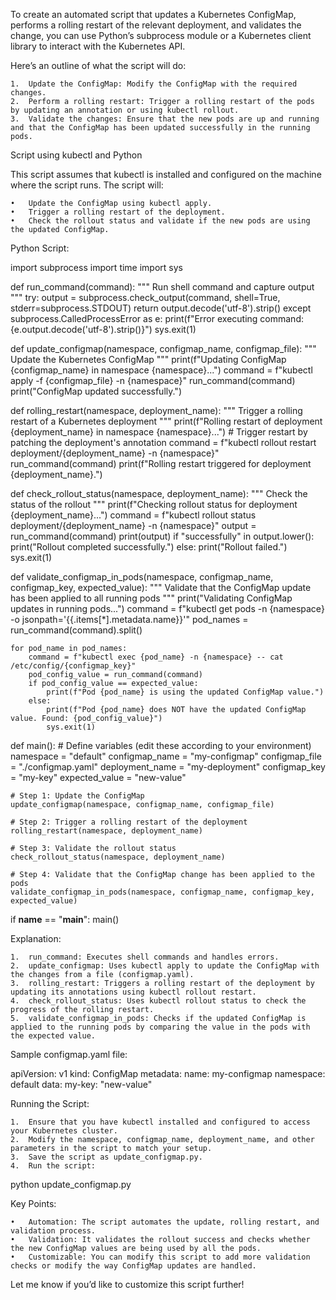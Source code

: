 To create an automated script that updates a Kubernetes ConfigMap, performs a rolling restart of the relevant deployment, and validates the change, you can use Python’s subprocess module or a Kubernetes client library to interact with the Kubernetes API.

Here’s an outline of what the script will do:

	1.	Update the ConfigMap: Modify the ConfigMap with the required changes.
	2.	Perform a rolling restart: Trigger a rolling restart of the pods by updating an annotation or using kubectl rollout.
	3.	Validate the changes: Ensure that the new pods are up and running and that the ConfigMap has been updated successfully in the running pods.

Script using kubectl and Python

This script assumes that kubectl is installed and configured on the machine where the script runs. The script will:

	•	Update the ConfigMap using kubectl apply.
	•	Trigger a rolling restart of the deployment.
	•	Check the rollout status and validate if the new pods are using the updated ConfigMap.

Python Script:

import subprocess
import time
import sys

def run_command(command):
    """ Run shell command and capture output """
    try:
        output = subprocess.check_output(command, shell=True, stderr=subprocess.STDOUT)
        return output.decode('utf-8').strip()
    except subprocess.CalledProcessError as e:
        print(f"Error executing command: {e.output.decode('utf-8').strip()}")
        sys.exit(1)

def update_configmap(namespace, configmap_name, configmap_file):
    """ Update the Kubernetes ConfigMap """
    print(f"Updating ConfigMap {configmap_name} in namespace {namespace}...")
    command = f"kubectl apply -f {configmap_file} -n {namespace}"
    run_command(command)
    print("ConfigMap updated successfully.")

def rolling_restart(namespace, deployment_name):
    """ Trigger a rolling restart of a Kubernetes deployment """
    print(f"Rolling restart of deployment {deployment_name} in namespace {namespace}...")
    # Trigger restart by patching the deployment's annotation
    command = f"kubectl rollout restart deployment/{deployment_name} -n {namespace}"
    run_command(command)
    print(f"Rolling restart triggered for deployment {deployment_name}.")

def check_rollout_status(namespace, deployment_name):
    """ Check the status of the rollout """
    print(f"Checking rollout status for deployment {deployment_name}...")
    command = f"kubectl rollout status deployment/{deployment_name} -n {namespace}"
    output = run_command(command)
    print(output)
    if "successfully" in output.lower():
        print("Rollout completed successfully.")
    else:
        print("Rollout failed.")
        sys.exit(1)

def validate_configmap_in_pods(namespace, configmap_name, configmap_key, expected_value):
    """ Validate that the ConfigMap update has been applied to all running pods """
    print("Validating ConfigMap updates in running pods...")
    command = f"kubectl get pods -n {namespace} -o jsonpath='{{.items[*].metadata.name}}'"
    pod_names = run_command(command).split()

    for pod_name in pod_names:
        command = f"kubectl exec {pod_name} -n {namespace} -- cat /etc/config/{configmap_key}"
        pod_config_value = run_command(command)
        if pod_config_value == expected_value:
            print(f"Pod {pod_name} is using the updated ConfigMap value.")
        else:
            print(f"Pod {pod_name} does NOT have the updated ConfigMap value. Found: {pod_config_value}")
            sys.exit(1)

def main():
    # Define variables (edit these according to your environment)
    namespace = "default"
    configmap_name = "my-configmap"
    configmap_file = "./configmap.yaml"
    deployment_name = "my-deployment"
    configmap_key = "my-key"
    expected_value = "new-value"

    # Step 1: Update the ConfigMap
    update_configmap(namespace, configmap_name, configmap_file)

    # Step 2: Trigger a rolling restart of the deployment
    rolling_restart(namespace, deployment_name)

    # Step 3: Validate the rollout status
    check_rollout_status(namespace, deployment_name)

    # Step 4: Validate that the ConfigMap change has been applied to the pods
    validate_configmap_in_pods(namespace, configmap_name, configmap_key, expected_value)

if __name__ == "__main__":
    main()

Explanation:

	1.	run_command: Executes shell commands and handles errors.
	2.	update_configmap: Uses kubectl apply to update the ConfigMap with the changes from a file (configmap.yaml).
	3.	rolling_restart: Triggers a rolling restart of the deployment by updating its annotations using kubectl rollout restart.
	4.	check_rollout_status: Uses kubectl rollout status to check the progress of the rolling restart.
	5.	validate_configmap_in_pods: Checks if the updated ConfigMap is applied to the running pods by comparing the value in the pods with the expected value.

Sample configmap.yaml file:

apiVersion: v1
kind: ConfigMap
metadata:
  name: my-configmap
  namespace: default
data:
  my-key: "new-value"

Running the Script:

	1.	Ensure that you have kubectl installed and configured to access your Kubernetes cluster.
	2.	Modify the namespace, configmap_name, deployment_name, and other parameters in the script to match your setup.
	3.	Save the script as update_configmap.py.
	4.	Run the script:

python update_configmap.py



Key Points:

	•	Automation: The script automates the update, rolling restart, and validation process.
	•	Validation: It validates the rollout success and checks whether the new ConfigMap values are being used by all the pods.
	•	Customizable: You can modify this script to add more validation checks or modify the way ConfigMap updates are handled.

Let me know if you’d like to customize this script further!